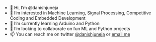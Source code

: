 - 👋 Hi, I’m @danishjuneja
- 👀 I’m interested in Machine Learning, Signal Processing, Competitive Coding and Embedded Development
- 🌱 I’m currently learning Arduino and Python
- 💞️ I’m looking to collaborate on fun ML and Python projects
- 📫 You can reach me on twitter [@danishjuneja](https://twitter.com/danishjuneja) or [email me](mailto:danishjuneja.201ec218@nitk.edu.in)

<!---
danishjuneja/danishjuneja is a ✨ special ✨ repository because its `README.md` (this file) appears on your GitHub profile.
You can click the Preview link to take a look at your changes.
--->
